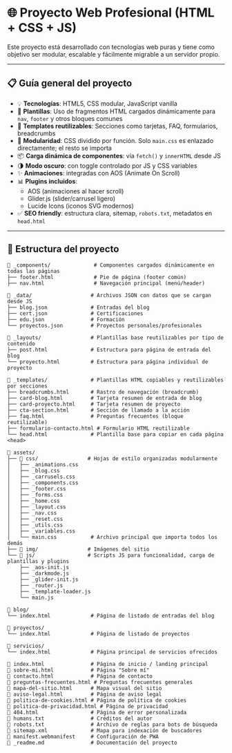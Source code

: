 # 🌐 Proyecto Web Profesional (HTML + CSS + JS)

Este proyecto está desarrollado con tecnologías web puras y tiene como objetivo ser modular, escalable y fácilmente migrable a un servidor propio.

---

## 📋 Guía general del proyecto

- 💡 **Tecnologías**: HTML5, CSS modular, JavaScript vanilla
- 🔁 **Plantillas**: Uso de fragmentos HTML cargados dinámicamente para `nav`, `footer` y otros bloques comunes
- 🧩 **Templates reutilizables**: Secciones como tarjetas, FAQ, formularios, breadcrumbs
- 🧠 **Modularidad**: CSS dividido por función. Solo `main.css` es enlazado directamente; el resto se importa
- 📦 **Carga dinámica de componentes**: vía `fetch()` y `innerHTML` desde JS
- 🌗 **Modo oscuro**: con toggle controlado por JS y CSS variables
- ✨ **Animaciones**: integradas con AOS (Animate On Scroll)
- 📊 **Plugins incluidos**:
  - AOS (animaciones al hacer scroll)
  - Glider.js (slider/carrusel ligero)
  - Lucide Icons (iconos SVG modernos)
- ✅ **SEO friendly**: estructura clara, sitemap, `robots.txt`, metadatos en `head.html`

---

## 📁 Estructura del proyecto

```plaintext
📁 _components/              # Componentes cargados dinámicamente en todas las páginas
├── footer.html             # Pie de página (footer común)
├── nav.html                # Navegación principal (menú/header)

📁 _data/                   # Archivos JSON con datos que se cargan desde JS
├── blog.json              # Entradas del blog
├── cert.json              # Certificaciones
├── edu.json               # Formación
└── proyectos.json         # Proyectos personales/profesionales

📁 _layouts/                # Plantillas base reutilizables por tipo de contenido
├── post.html              # Estructura para página de entrada del blog
└── proyecto.html          # Estructura para página individual de proyecto

📁 _templates/              # Plantillas HTML copiables y reutilizables por secciones
├── breadcrumbs.html       # Rastro de navegación (breadcrumb)
├── card-blog.html         # Tarjeta resumen de entrada de blog
├── card-proyecto.html     # Tarjeta resumen de proyecto
├── cta-section.html       # Sección de llamado a la acción
├── faq.html               # Preguntas frecuentes (bloque reutilizable)
├── formulario-contacto.html # Formulario HTML reutilizable
└── head.html              # Plantilla base para copiar en cada página <head>

📁 assets/
├── 📁 css/                # Hojas de estilo organizadas modularmente
│   ├── _animations.css
│   ├── _blog.css
│   ├── _carrusels.css
│   ├── _components.css
│   ├── _footer.css
│   ├── _forms.css
│   ├── _home.css
│   ├── _layout.css
│   ├── _nav.css
│   ├── _reset.css
│   ├── _utils.css
│   ├── _variables.css
│   └── main.css           # Archivo principal que importa todos los demás
├── 📁 img/                # Imágenes del sitio
└── 📁 js/                 # Scripts JS para funcionalidad, carga de plantillas y plugins
    ├── _aos-init.js
    ├── _darkmode.js
    ├── _glider-init.js
    ├── _router.js
    ├── _template-loader.js
    └── main.js

📁 blog/
└── index.html             # Página de listado de entradas del blog

📁 proyectos/
└── index.html             # Página de listado de proyectos

📁 servicios/
└── index.html             # Página principal de servicios ofrecidos

📄 index.html               # Página de inicio / landing principal
📄 sobre-mi.html            # Página "Sobre mí"
📄 contacto.html            # Página de contacto
📄 preguntas-frecuentes.html # Preguntas frecuentes generales
📄 mapa-del-sitio.html      # Mapa visual del sitio
📄 aviso-legal.html         # Página de aviso legal
📄 politica-de-cookies.html # Página de política de cookies
📄 politica-de-privacidad.html # Página de privacidad
📄 404.html                 # Página de error personalizada
📄 humans.txt               # Créditos del autor
📄 robots.txt               # Archivo de reglas para bots de búsqueda
📄 sitemap.xml              # Mapa para indexación de buscadores
📄 manifest.webmanifest     # Configuración de PWA
📄 _readme.md               # Documentación del proyecto
```
